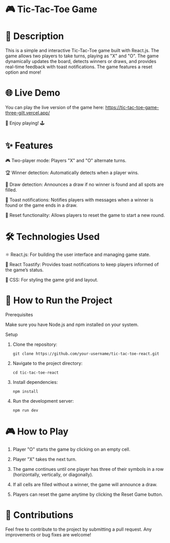 # 🎮 Tic-Tac-Toe Game

# 📜 Description
This is a simple and interactive Tic-Tac-Toe game built with React.js. The game allows two players to take turns, playing as "X" and "O". The game dynamically updates the board, detects winners or draws, and provides real-time feedback with toast notifications. The game features a reset option and more!

# 🌐 Live Demo
You can play the live version of the game here: https://tic-tac-toe-game-three-gilt.vercel.app/

🎉 Enjoy playing! 🕹️

# ✨ Features

🎮 Two-player mode: Players "X" and "O" alternate turns.

🏆 Winner detection: Automatically detects when a player wins.

🤝 Draw detection: Announces a draw if no winner is found and all spots are filled.

📢 Toast notifications: Notifies players with messages when a winner is found or the game ends in a draw.

🔄 Reset functionality: Allows players to reset the game to start a new round.

# 🛠️ Technologies Used
⚛️ React.js: For building the user interface and managing game state.

🍞 React Toastify: Provides toast notifications to keep players informed of the game’s status.

🎨 CSS: For styling the game grid and layout.

# 🚀 How to Run the Project

Prerequisites

Make sure you have Node.js and npm installed on your system.

Setup

1. Clone the repository:

    `git clone https://github.com/your-username/tic-tac-toe-react.git`

2. Navigate to the project directory:

    `cd tic-tac-toe-react`

3. Install dependencies:

    `npm install`

4. Run the development server:

    `npm run dev`


# 🎮 How to Play

1. Player "O" starts the game by clicking on an empty cell.

2. Player "X" takes the next turn.

3. The game continues until one player has three of their symbols in a row (horizontally, vertically, or diagonally).

4. If all cells are filled without a winner, the game will announce a draw.

5. Players can reset the game anytime by clicking the Reset Game button.


# 🤝 Contributions

Feel free to contribute to the project by submitting a pull request. Any improvements or bug fixes are welcome!
